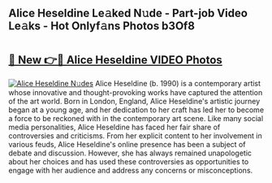 ## Alice Heseldine Le𝚊ked N𝚞de - Part-job Video Le𝚊ks - Hot Onlyf𝚊ns Photos b3Of8

# <h2><a href="http://ac20954.deff.icu/?id=Alice+Heseldine">🔗 New 👉🔴 Alice Heseldine VIDEO Photos</a></h2>

[![Alice Heseldine N𝚞des](https://i.imgur.com/rIISA9y.gif)](http://ac20954.deff.icu/?id=Alice+Heseldine)
Alice Heseldine (b. 1990) is a contemporary artist whose innovative and thought-provoking works have captured the attention of the art world. Born in London, England, Alice Heseldine's artistic journey began at a young age, and her dedication to her craft has led her to become a force to be reckoned with in the contemporary art scene. Like many social media personalities, Alice Heseldine has faced her fair share of controversies and criticisms. From her explicit content to her involvement in various feuds, Alice Heseldine's online presence has been a subject of debate and discussion. However, she has always remained unapologetic about her choices and has used these controversies as opportunities to engage with her audience and address any concerns or misconceptions.
